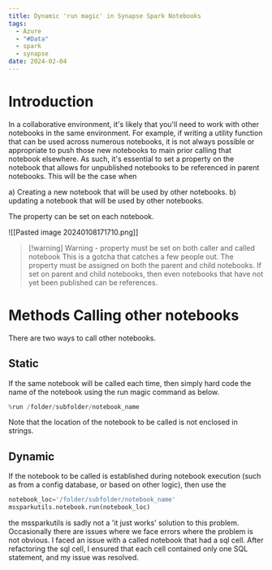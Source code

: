 ```yaml
---
title: Dynamic 'run magic' in Synapse Spark Notebooks
tags:
  - Azure
  - "#Data"
  - spark
  - synapse
date: 2024-02-04
---
```

# Introduction

In a collaborative environment, it's likely that you'll need to work with other notebooks in the same environment. For example, if writing a utility function that can be used across numerous notebooks, it is not always possible or appropriate to push those new notebooks to main prior calling that notebook elsewhere.
As such, it's essential to set a property on the notebook that allows for unpublished notebooks to be referenced in parent notebooks. This will be the case when

a) Creating a new notebook that will be used by other notebooks.
b) updating a notebook that will be used by other notebooks.

The property can be set on each notebook.

![[Pasted image 20240108171710.png]]

> [!warning] Warning - property must be set on both caller and called notebook
> This is a gotcha that catches a few people out. The property must be assigned on both the parent and child notebooks. If set on parent and child notebooks, then even notebooks that have not yet been published can be references.
# Methods Calling other notebooks

There are two ways to call other notebooks.

## Static
If the same notebook will be called each time, then simply hard code the name of the notebook using the run magic command as below.
```python
%run /folder/subfolder/notebook_name
```
Note that the location of the notebook to be called is not enclosed in strings.

## Dynamic
If the notebook to be called is established during notebook execution (such as from a config database, or based on other logic), then use the 
```python
notebook_loc='/folder/subfolder/notebook_name'
mssparkutils.notebook.run(notebook_loc)
```

the mssparkutils is sadly not a 'it just works' solution to this problem. Occasionally there are issues where we face errors where the problem is not obvious. I faced an issue with a called notebook that had a sql cell. After refactoring the sql cell, I ensured that each cell contained only one SQL statement, and my issue was resolved.









